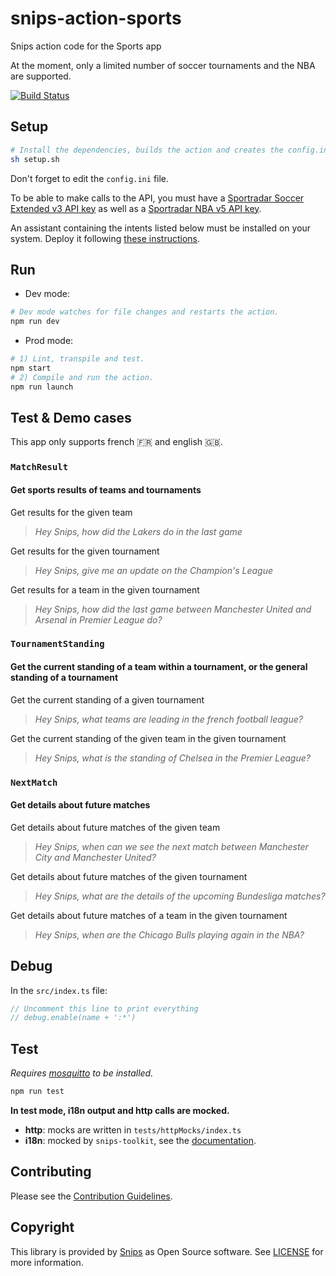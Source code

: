 # snips-action-sports

Snips action code for the Sports app

At the moment, only a limited number of soccer tournaments and the NBA are supported.

[![Build Status](https://travis-ci.org/snipsco/snips-action-sports.svg?branch=master)](https://travis-ci.org/snipsco/snips-action-sports)

## Setup

```sh
# Install the dependencies, builds the action and creates the config.ini file.
sh setup.sh
```

Don't forget to edit the `config.ini` file.

To be able to make calls to the API, you must have a [Sportradar Soccer Extended v3 API key](https://developer.sportradar.com/docs/read/football_soccer/Soccer_Extended_v3) as well as a [Sportradar NBA v5 API key](https://developer.sportradar.com/docs/read/basketball/NBA_v5).

An assistant containing the intents listed below must be installed on your system. Deploy it following [these instructions](https://docs.snips.ai/articles/console/actions/deploy-your-assistant).

## Run

- Dev mode:

```sh
# Dev mode watches for file changes and restarts the action.
npm run dev
```

- Prod mode:

```sh
# 1) Lint, transpile and test.
npm start
# 2) Compile and run the action.
npm run launch
```

## Test & Demo cases

This app only supports french 🇫🇷 and english 🇬🇧.

### `MatchResult`

#### Get sports results of teams and tournaments

Get results for the given team
> *Hey Snips, how did the Lakers do in the last game*

Get results for the given tournament
> *Hey Snips, give me an update on the Champion's League*

Get results for a team in the given tournament
> *Hey Snips, how did the last game between Manchester United and Arsenal in Premier League do?*

### `TournamentStanding`

#### Get the current standing of a team within a tournament, or the general standing of a tournament

Get the current standing of a given tournament
> *Hey Snips, what teams are leading in the french football league?*

Get the current standing of the given team in the given tournament
> *Hey Snips, what is the standing of Chelsea in the Premier League?*

### `NextMatch`

#### Get details about future matches

Get details about future matches of the given team
> *Hey Snips, when can we see the next match between Manchester City and Manchester United?*

Get details about future matches of the given tournament
> *Hey Snips, what are the details of the upcoming Bundesliga matches?*

Get details about future matches of a team in the given tournament
> *Hey Snips, when are the Chicago Bulls playing again in the NBA?*

## Debug

In the `src/index.ts` file:

```js
// Uncomment this line to print everything
// debug.enable(name + ':*')
```

## Test

*Requires [mosquitto](https://mosquitto.org/download/) to be installed.*

```sh
npm run test
```

**In test mode, i18n output and http calls are mocked.**

- **http**: mocks are written in `tests/httpMocks/index.ts`
- **i18n**: mocked by `snips-toolkit`, see the [documentation](https://github.com/snipsco/snips-javascript-toolkit#i18n).

## Contributing

Please see the [Contribution Guidelines](https://github.com/snipsco/snips-action-sports/blob/master/CONTRIBUTING.md).

## Copyright

This library is provided by [Snips](https://snips.ai) as Open Source software. See [LICENSE](https://github.com/snipsco/snips-action-sports/blob/master/LICENSE) for more information.
